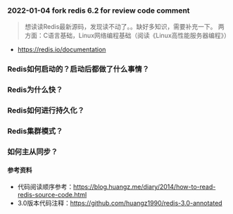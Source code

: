 ### 2022-01-04 fork redis 6.2 for review code comment

> 想读读Redis最新源码，发现读不动了。。缺好多知识，需要补充一下。
> 两方面：C语言基础，Linux网络编程基础（阅读《Linux高性能服务器编程》）

- https://redis.io/documentation

### Redis如何启动的？启动后都做了什么事情？

### Redis为什么快？

### Redis如何进行持久化？

### Redis集群模式？

### 如何主从同步？

#### 参考资料
- 代码阅读顺序参考：https://blog.huangz.me/diary/2014/how-to-read-redis-source-code.html
- 3.0版本代码注释：https://github.com/huangz1990/redis-3.0-annotated
